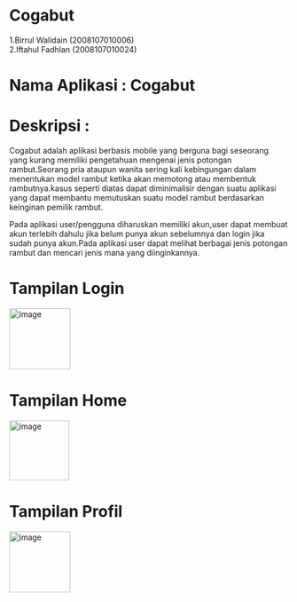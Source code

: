 # Cogabut

1.Birrul Walidain (2008107010006) \
2.Iftahul Fadhlan (2008107010024) 


# Nama Aplikasi : Cogabut

# Deskripsi : 

Cogabut adalah aplikasi berbasis mobile yang berguna bagi seseorang yang kurang memiliki pengetahuan mengenai jenis potongan rambut.Seorang pria ataupun wanita sering kali kebingungan dalam menentukan model rambut ketika akan memotong atau membentuk rambutnya.kasus seperti diatas dapat diminimalisir dengan suatu aplikasi yang dapat membantu memutuskan suatu model rambut berdasarkan keinginan pemilik rambut.

Pada aplikasi user/pengguna diharuskan memiliki akun,user dapat membuat akun terlebih dahulu jika belum punya akun sebelumnya dan login jika sudah punya akun.Pada aplikasi user dapat melihat berbagai jenis potongan rambut dan mencari jenis mana yang diinginkannya.

# Tampilan Login
<img width="110" alt="image" src="https://github.com/birrulwalidain09/Cogabut/assets/84619047/7f82a9e6-c48a-4048-91a9-7d4371ce91d6">

# Tampilan Home
<img width="108" alt="image" src="https://github.com/birrulwalidain09/Cogabut/assets/84619047/55e59496-fab9-40a8-a1f4-c2eea7b752f9">

# Tampilan Profil
<img width="110" alt="image" src="https://github.com/birrulwalidain09/Cogabut/assets/84619047/0ed9bfbf-4402-4822-b962-fa90a039d947">



